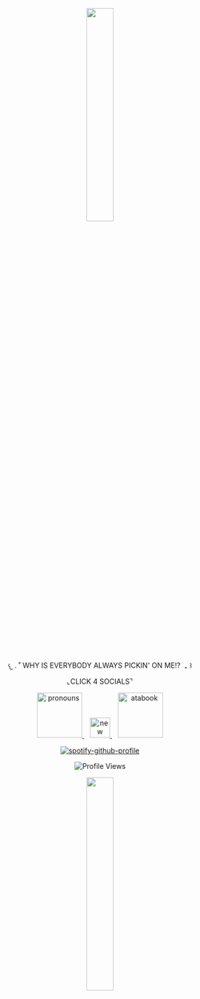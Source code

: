 
<p align="center" width="100%">
    <img width="33%" src="https://64.media.tumblr.com/f34ef860ee3c16f193e301c3574ef519/215cf8b0e7f43249-8f/s400x600/2febf294bc87a5e3e2d19dcbf1705981eee4b7db.webp" width="50">
</p>

<p align="center">
  𐔌   .  ˚ WHY IS EVERYBODY ALWAYS PICKIN' ON ME!? ֹ  ₊ ꒱
</p>

<p align="center">
  ⌞CLICK 4 SOCIALS⌝
</p>
 <p align="center">
 
 <p align="center">
  <a href="https://pronouns.cc/@kkawaiirazorblades">
    <img src="https://64.media.tumblr.com/ae4a570f5736202a9dfe01624f2393c0/7bf1827d7384b6f5-1b/s250x400/334395cfb7389845726cab4d328aabfbe6d89dd1.pnj" alt="pronouns" width="90">
  </a>
  &nbsp;&nbsp;
  <a href="YOUR-LINK-HERE">
    <img src="https://i.postimg.cc/Wz1c3gNr/reddeadlyheart.gif" alt="new image" width="40">
  </a>
  &nbsp;&nbsp;
    <a href="https://kwairzrbldz.atabook.org">
    <img src="https://64.media.tumblr.com/ae4a570f5736202a9dfe01624f2393c0/7bf1827d7384b6f5-1b/s250x400/334395cfb7389845726cab4d328aabfbe6d89dd1.pnj" alt="atabook" width="90">
  </a>


<p align="center">
  <a href="https://github.com/kittinan/spotify-github-profile">
    <img src="https://spotify-github-profile.kittinanx.com/api/view?uid=12ckph3ot59wwg34vopzfclra&cover_image=true&theme=natemoo-re&show_offline=false&background_color=f7abcc&interchange=false&bar_color=9c1116&bar_color_cover=false" alt="spotify-github-profile">
  </a>
</p>

<p align="center">
  <img src="https://komarev.com/ghpvc/?username=your-github-username&color=9c1116&label=idk+leave+me+alone" alt="Profile Views"/>
</p>

<p align="center" width="100%">
    <img width="33%" src="https://64.media.tumblr.com/f34ef860ee3c16f193e301c3574ef519/215cf8b0e7f43249-8f/s400x600/2febf294bc87a5e3e2d19dcbf1705981eee4b7db.webp">
</p>

